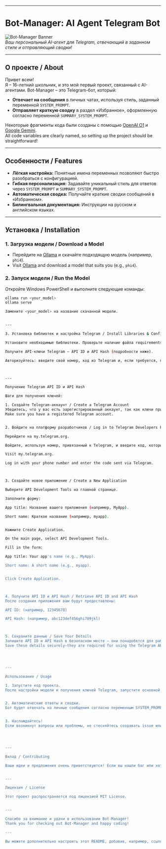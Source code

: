
---

# Bot-Manager: AI Agent Telegram Bot

![Bot-Manager Banner](https://via.placeholder.com/800x200?text=Bot-Manager)  
*Ваш персональный AI-агент для Telegram, отвечающий в заданном стиле и отправляющий сводки!*

---

## О проекте / About

Привет всем!  
Я – 16-летний школьник, и это мой первый проект, связанный с AI-агентами. Bot-Manager – это Telegram-бот, который:
- **Отвечает на сообщения** в личных чатах, используя стиль, заданный переменной `SYSTEM_PROMPT`.
- **Отправляет краткую сводку** в раздел «Избранное», оформленную согласно переменной `SUMMARY_SYSTEM_PROMPT`.

Некоторые фрагменты кода были созданы с помощью [OpenAI O1](https://openai.com/) и [Google Gemini](https://ai.google/).  
All code variables are clearly named, so setting up the project should be straightforward!

---

## Особенности / Features

- **Лёгкая настройка:** Понятные имена переменных позволяют быстро разобраться с конфигурацией.
- **Гибкая персонализация:** Задавайте уникальный стиль для ответов через `SYSTEM_PROMPT` и `SUMMARY_SYSTEM_PROMPT`.
- **Автоматическая сводка:** Получайте краткие сводки сообщений в «Избранном».
- **Билингвальная документация:** Инструкции на русском и английском языках.

---

## Установка / Installation

### 1. Загрузка модели / Download a Model

- Перейдите на [Ollama](https://ollama.com/) и скачайте подходящую модель (например, `phi4`).
- Visit [Ollama](https://ollama.com/) and download a model that suits you (e.g., `phi4`).

### 2. Запуск модели / Run the Model

Откройте Windows PowerShell и выполните следующие команды:

```bash
ollama run <your_model>
ollama serve

Замените <your_model> на название скачанной модели.


---

3. Установка библиотек и настройка Telegram / Install Libraries & Configure Telegram

Установите необходимые библиотеки. Проверьте наличие файла requirements.txt или следуйте дополнительным инструкциям.

Получите API-ключи Telegram – API ID и API Hash (подробности ниже).

Авторизуйтесь: введите свой номер, код из Telegram и, если требуется, пароль.



---

Получение Telegram API ID и API Hash

Шаги для получения ключей:

1. Создайте Telegram-аккаунт / Create a Telegram Account
Убедитесь, что у вас есть зарегистрированный аккаунт, так как ключи привязаны к вашему профилю.
Make sure you have a registered Telegram account.


2. Войдите на платформу разработчиков / Log in to Telegram Developers Platform

Перейдите на my.telegram.org.

Войдите, используя номер, привязанный к Telegram, и введите код, который вам пришёл.

Visit my.telegram.org.

Log in with your phone number and enter the code sent via Telegram.



3. Создайте новое приложение / Create a New Application

Выберите API Development Tools на главной странице.

Заполните форму:

App title: Название вашего приложения (например, MyApp).

Short name: Краткое название (например, myapp).


Нажмите Create Application.

On the main page, select API Development Tools.

Fill in the form:

App title: Your app's name (e.g., MyApp).

Short name: A short name (e.g., myapp).


Click Create Application.



4. Получите API ID и API Hash / Retrieve API ID and API Hash
После создания приложения вам будут предоставлены:

API ID: (например, 12345678)

API Hash: (например, abc123def456ghi789jkl)



5. Сохраните данные / Save Your Details
Запишите API ID и API Hash в безопасном месте — они понадобятся для работы с Telegram API через библиотеки, такие как Telethon или Pyrogram.
Save these details securely—they are required for using the Telegram API with libraries like Telethon or Pyrogram.




---

Использование / Usage

1. Запустите код проекта.
После настройки модели и получения ключей Telegram, запустите основной скрипт проекта.


2. Автоматические ответы и сводки.
Бот будет отвечать на личные сообщения согласно переменным SYSTEM_PROMPT и SUMMARY_SYSTEM_PROMPT и отправлять краткие сводки в «Избранное».


3. Наслаждайтесь!
Если возникнут вопросы или проблемы, не стесняйтесь создавать issue или обращаться за помощью.




---

Вклад / Contributing

Ваши идеи и предложения очень приветствуются! Если вы нашли баг или хотите предложить улучшения, создайте issue или отправьте pull request.


---

Лицензия / License

Этот проект распространяется под лицензией MIT License.


---

Спасибо за внимание и удачи в использовании Bot-Manager!
Thank you for checking out Bot-Manager and happy coding!

---

Вы можете дополнительно настроить этот README, добавив, например, ссылки на документацию или графику, соответствующую теме проекта. Надеюсь, этот вариант сделает ваш репозиторий более привлекательным и информативным!

